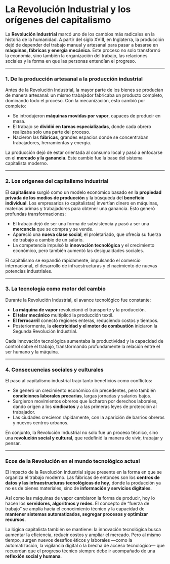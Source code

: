 # **La Revolución Industrial y los orígenes del capitalismo**

La **Revolución Industrial** marcó uno de los cambios más radicales en la historia de la humanidad.
A partir del siglo XVIII, en Inglaterra, la producción dejó de depender del trabajo manual y artesanal para pasar a basarse en **máquinas, fábricas y energía mecánica**. Este proceso no solo transformó la economía, sino también la organización del trabajo, las relaciones sociales y la forma en que las personas entendían el progreso.

---

### **1. De la producción artesanal a la producción industrial**

Antes de la Revolución Industrial, la mayor parte de los bienes se producían de manera artesanal: un mismo trabajador fabricaba un producto completo, dominando todo el proceso.
Con la mecanización, esto cambió por completo:

* Se introdujeron **máquinas movidas por vapor**, capaces de producir en masa.
* El trabajo se **dividió en tareas especializadas**, donde cada obrero realizaba solo una parte del proceso.
* Nacieron las **fábricas**, grandes espacios donde se concentraban trabajadores, herramientas y energía.

La producción dejó de estar orientada al consumo local y pasó a enfocarse en el **mercado y la ganancia**. Este cambio fue la base del sistema capitalista moderno.

---

### **2. Los orígenes del capitalismo industrial**

El **capitalismo** surgió como un modelo económico basado en la **propiedad privada de los medios de producción** y la búsqueda del **beneficio individual**.
Los empresarios (o capitalistas) invertían dinero en máquinas, materias primas y trabajadores para obtener una ganancia.
Esto generó profundas transformaciones:

* El trabajo dejó de ser una forma de subsistencia y pasó a ser una **mercancía** que se compra y se vende.
* Apareció una **nueva clase social**, el proletariado, que ofrecía su fuerza de trabajo a cambio de un salario.
* La competencia impulsó la **innovación tecnológica** y el crecimiento económico, pero también aumentó las desigualdades sociales.

El capitalismo se expandió rápidamente, impulsando el comercio internacional, el desarrollo de infraestructuras y el nacimiento de nuevas potencias industriales.

---

### **3. La tecnología como motor del cambio**

Durante la Revolución Industrial, el avance tecnológico fue constante:

* **La máquina de vapor** revolucionó el transporte y la producción.
* **El telar mecánico** multiplicó la producción textil.
* **El ferrocarril** conectó regiones enteras, reduciendo costos y tiempos.
* Posteriormente, la **electricidad y el motor de combustión** iniciaron la Segunda Revolución Industrial.

Cada innovación tecnológica aumentaba la productividad y la capacidad de control sobre el trabajo, transformando profundamente la relación entre el ser humano y la máquina.

---

### **4. Consecuencias sociales y culturales**

El paso al capitalismo industrial trajo tanto beneficios como conflictos:

* Se generó un crecimiento económico sin precedentes, pero también **condiciones laborales precarias**, largas jornadas y salarios bajos.
* Surgieron movimientos obreros que lucharon por derechos laborales, dando origen a los **sindicatos** y a las primeras leyes de protección al trabajador.
* Las ciudades crecieron rápidamente, con la aparición de barrios obreros y nuevos centros urbanos.

En conjunto, la Revolución Industrial no solo fue un proceso técnico, sino una **revolución social y cultural**, que redefinió la manera de vivir, trabajar y pensar.

---

### **Ecos de la Revolución en el mundo tecnológico actual**

El impacto de la Revolución Industrial sigue presente en la forma en que se organiza el trabajo moderno.
Las fábricas de entonces son los **centros de datos y las infraestructuras tecnológicas de hoy**, donde la producción ya no es de bienes materiales, sino de **información y servicios digitales**.

Así como las máquinas de vapor cambiaron la forma de producir, hoy lo hacen los **servidores, algoritmos y redes**.
El concepto de “fuerza de trabajo” se amplía hacia el conocimiento técnico y la capacidad de **mantener sistemas automatizados, segregar procesos y optimizar recursos**.

La lógica capitalista también se mantiene: la innovación tecnológica busca aumentar la eficiencia, reducir costos y ampliar el mercado. Pero al mismo tiempo, surgen nuevos desafíos éticos y laborales —como la automatización, la vigilancia digital o la brecha de acceso tecnológico— que recuerdan que el progreso técnico siempre debe ir acompañado de una **reflexión social y humana**.
